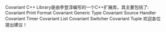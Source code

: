 Covariant C++ Library是由李登淳编写的一个C++扩展库，其主要包括了:
Covariant Print Format
Covariant Generic Type
Covariant Source Handler
Covariant Timer
Covariant List
Covariant Switcher
Covariant Tuple
欢迎各位提出建议！